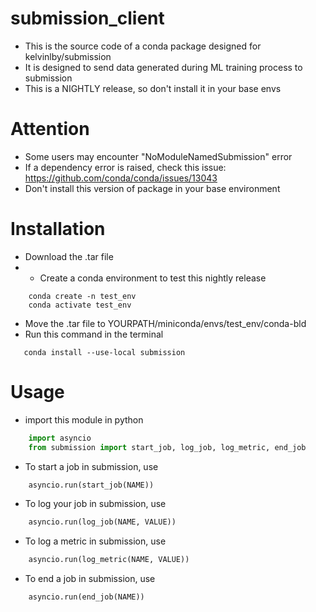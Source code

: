 # submission_client
- This is the source code of a conda package designed for kelvinlby/submission
- It is designed to send data generated during ML training process to submission
- This is a NIGHTLY release, so don't install it in your base envs
# Attention
- Some users may encounter "NoModuleNamedSubmission" error
- If a dependency error is raised, check this issue: https://github.com/conda/conda/issues/13043
- Don't install this version of package in your base environment

# Installation
- Download the .tar file
- - Create a conda environment to test this nightly release
```shell:
    conda create -n test_env
    conda activate test_env
```
- Move the .tar file to YOURPATH/miniconda/envs/test_env/conda-bld
- Run this command in the terminal
 ```shell
    conda install --use-local submission
```

# Usage
- import this module in python
```Python
    import asyncio
    from submission import start_job, log_job, log_metric, end_job
```
- To start a job in submission, use
```Python
    asyncio.run(start_job(NAME))
```
- To log your job in submission, use
```Python
    asyncio.run(log_job(NAME, VALUE))
```
- To log a metric in submission, use
```Python
    asyncio.run(log_metric(NAME, VALUE))
```
- To end a job in submission, use
```Python
    asyncio.run(end_job(NAME))
```


